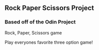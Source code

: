 ## Rock Paper Scissors Project

### Based off of the Odin Project


Rock, Paper, Scissors game

Play everyones favorite three option game!